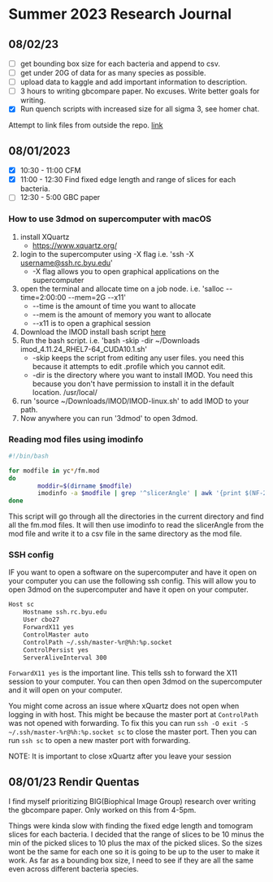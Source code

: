 # Summer 2023 Research Journal

## 08/02/23
- [ ] get bounding box size for each bacteria and append to csv.
- [ ] get under 20G of data for as many species as possible.
- [ ] upload data to kaggle and add important information to description.
- [ ] 3 hours to writing gbcompare paper. No excuses. Write better goals for writing.
- [x] Run quench scripts with increased size for all sigma 3, see homer chat. 

Attempt to link files from outside the repo. [link](../Research/tilt_series.md)

## 08/01/2023

- [x] 10:30 - 11:00 CFM
- [x] 11:00 - 12:30 Find fixed edge length and range of slices for each bacteria.
- [ ] 12:30 - 5:00 GBC paper

### How to use 3dmod on supercomputer with macOS

1. install XQuartz
	- https://www.xquartz.org/ 
2. login to the supercomputer using -X flag i.e. 'ssh -X username@ssh.rc.byu.edu'
	- -X flag allows you to open graphical applications on the supercomputer
3. open the terminal and allocate time on a job node. i.e. 'salloc --time=2:00:00 --mem=2G --x11'
	- --time is the amount of time you want to allocate
	- --mem is the amount of memory you want to allocate
	- --x11 is to open a graphical session
3. Download the IMOD install bash script [here](https://bio3d.colorado.edu/imod/AMD64-RHEL5/imod_4.11.24_RHEL7-64_CUDA10.1.sh)
4. Run the bash script. i.e. 'bash -skip -dir ~/Downloads imod_4.11.24_RHEL7-64_CUDA10.1.sh'
	- -skip keeps the script from editing any user files. you need this because it attempts to edit .profile which you cannot edit.
	- -dir is the directory where you want to install IMOD. You need this because you don't have permission to install it in the default location. /usr/local/
5. run 'source ~/Downloads/IMOD/IMOD-linux.sh' to add IMOD to your path.
6. Now anywhere you can run '3dmod' to open 3dmod.

### Reading mod files using imodinfo

```bash
#!/bin/bash

for modfile in yc*/fm.mod
do
        moddir=$(dirname $modfile)
        imodinfo -a $modfile | grep '^slicerAngle' | awk '{print $(NF-2)","$(NF-1)","$NF}' > $moddir/contour_fm.csv
done
```
This script will go through all the directories in the current directory and find all the fm.mod files. It will then use imodinfo to read the slicerAngle from the mod file and write it to a csv file in the same directory as the mod file.

### SSH config
IF you want to open a software on the supercomputer and have it open on your computer you can use the following ssh config. This will allow you to open 3dmod on the supercomputer and have it open on your computer.

```bash
Host sc
	Hostname ssh.rc.byu.edu
	User cbo27
	ForwardX11 yes
	ControlMaster auto
	ControlPath ~/.ssh/master-%r@%h:%p.socket
	ControlPersist yes
	ServerAliveInterval 300
```
`ForwardX11 yes` is the important line. This tells ssh to forward the X11 session to your computer. You can then open 3dmod on the supercomputer and it will open on your computer.

You might come across an issue where xQuartz does not open when logging in with host. This might be because the master port at `ControlPath` was not opened with forwarding. To fix this you can run `ssh -O exit -S ~/.ssh/master-%r@%h:%p.socket sc` to close the master port. Then you can run `ssh sc` to open a new master port with forwarding.

NOTE: It is important to close xQuartz after you leave your session

## 08/01/23 Rendir Quentas
I find myself prioritizing BIG(Biophical Image Group) research over writing the gbcompare paper. Only worked on this from 4-5pm.

Things were kinda slow with finding the fixed edge length and tomogram slices for each bacteria. I decided that the range of slices to be 10 minus the min of the picked slices to 10 plus the max of the picked slices. So the sizes wont be the same for each one so it is going to be up to the user to make it work. As far as a bounding box size, I need to see if they are all the same even across different bacteria species. 

